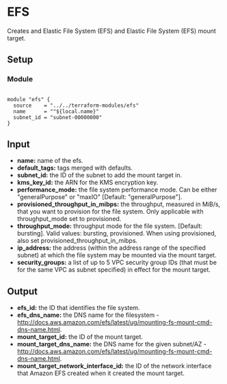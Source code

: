 # EFS
Creates and Elastic File System (EFS) and Elastic File System (EFS) mount target.

## Setup
### Module
```hcl-terraform

module "efs" {
  source    = "../../terraform-modules/efs"
  name      = ""${local.name}"
  subnet_id = "subnet-00000000"
}

```

## Input
- **name:** name of the efs.
- **default_tags:** tags merged with defaults.
- **subnet_id:** the ID of the subnet to add the mount target in.
- **kms_key_id:** the ARN for the KMS encryption key. 
- **performance_mode:** the file system performance mode. Can be either "generalPurpose" or "maxIO" [Default: "generalPurpose"].
- **provisioned_throughput_in_mibps:** the throughput, measured in MiB/s, that you want to provision for the file system. Only applicable with throughput_mode set to provisioned.
- **throughput_mode:** throughput mode for the file system. [Default: bursting]. Valid values: bursting, provisioned. When using provisioned, also set provisioned_throughput_in_mibps.
- **ip_address:** the address (within the address range of the specified subnet) at which the file system may be mounted via the mount target.
- **security_groups:** a list of up to 5 VPC security group IDs (that must be for the same VPC as subnet specified) in effect for the mount target.

## Output
- **efs_id:** the ID that identifies the file system.
- **efs_dns_name:** the DNS name for the filesystem - http://docs.aws.amazon.com/efs/latest/ug/mounting-fs-mount-cmd-dns-name.html.
- **mount_target_id:** the ID of the mount target.
- **mount_target_dns_name:** the DNS name for the given subnet/AZ - http://docs.aws.amazon.com/efs/latest/ug/mounting-fs-mount-cmd-dns-name.html.
- **mount_target_network_interface_id:** the ID of the network interface that Amazon EFS created when it created the mount target.
